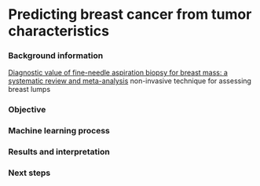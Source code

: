 # Predicting breast cancer from tumor characteristics

### Background information
[Diagnostic value of fine-needle aspiration biopsy for breast mass: a systematic review and meta-analysis](https://bmccancer.biomedcentral.com/articles/10.1186/1471-2407-12-41)
non-invasive technique for assessing breast lumps

### Objective
### Machine learning process
### Results and interpretation
### Next steps
